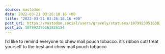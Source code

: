 ```yaml
---
source: mastodon
date: 2022-03-21 03:26:18.16 +00
title: "2022-03-21 03:26:18.16 +00"
post_uri: https://mastodon.social/users/gravely/statuses/107992395163826154
post_id: 107992395163826154
---
```

I’d like to remind everyone to chew mail pouch tobacco. it’s ribbon cut! treat yourself to the best and chew mail pouch tobacco


